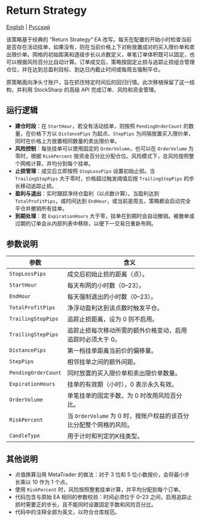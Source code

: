 # Return Strategy
[English](README.md) | [Русский](README_ru.md)

该策略基于经典的 “Return Strategy” EA 改写。每天在配置的开始小时检查当前是否存在活动挂单，如果没有，则在当前价格上下对称放置成对的买入限价单和卖出限价单。网格的初始距离和逐级步长以点数定义，单笔订单体积既可以固定，也可以根据风险百分比自动计算。订单成交后，策略按固定止损与追踪止损组合管理仓位，并在达到总盈利目标、到达日内截止时间或每周五强制平仓。

原策略面向净头寸账户，旨在抓住特定时间后的回归行情。此次移植保留了这一结构，并利用 StockSharp 的高级 API 完成订单、风险和资金管理。

## 运行逻辑

- **建仓时段**：在 `StartHour`，若没有活动挂单，则按照 `PendingOrderCount` 的数量，在价格下方以 `DistancePips` 为起点、`StepPips` 为间隔放置买入限价单，同时在价格上方放置相同数量的卖出限价单。
- **风险控制**：每张挂单可以使用固定的 `OrderVolume`，也可以在 `OrderVolume` 为零时，根据 `RiskPercent` 按资金百分比分配仓位。风险模式下，总风险按照整个网格计算，并均分到每个挂单。
- **止损管理**：成交后立即按照 `StopLossPips` 设置初始止损。当 `TrailingStopPips` 大于零时，价格超过触发阈值后按 `TrailingStepPips` 的步长移动追踪止损。
- **盈利与退出**：实时跟踪净持仓盈利（以点数计算）。当盈利达到 `TotalProfitPips`，或时间达到 `EndHour`，或当前是周五，策略都会启动完全平仓并撤销所有挂单。
- **到期处理**：若 `ExpirationHours` 大于零，挂单在到期时会自动撤销。被撤单或过期的订单会从内部列表中移除，以便下一交易日重新布网。

## 参数说明

| 参数 | 含义 |
| --- | --- |
| `StopLossPips` | 成交后初始止损的距离（点）。 |
| `StartHour` | 每天布网的小时数（0–23）。 |
| `EndHour` | 每天强制退出的小时数（0–23）。 |
| `TotalProfitPips` | 净浮动盈利达到该点数时触发平仓。 |
| `TrailingStopPips` | 追踪止损距离，设为 0 则不启用。 |
| `TrailingStepPips` | 追踪止损每次移动所需的额外价格变动，启用追踪时必须大于 0。 |
| `DistancePips` | 第一档挂单距离当前价的偏移量。 |
| `StepPips` | 相邻挂单之间的额外间距。 |
| `PendingOrderCount` | 同时放置的买入限价单和卖出限价单数量。 |
| `ExpirationHours` | 挂单的有效期（小时），0 表示永久有效。 |
| `OrderVolume` | 单笔挂单的固定手数，为 0 时改用风险百分比。 |
| `RiskPercent` | 当 `OrderVolume` 为 0 时，按账户权益的该百分比分配整个网格的风险。 |
| `CandleType` | 用于计时和判定的K线类型。 |

## 其他说明

- 点值换算沿用 MetaTrader 的做法：对于 3 位和 5 位小数报价，会将最小步长乘以 10 作为 1 个点。
- 使用 `RiskPercent` 时，风险按照整套挂单计算，并平均分配到每个订单。
- 代码包含与原始 EA 相同的参数校验：时间必须位于 0–23 之间，启用追踪止损时需要正的步长，且不能同时设置固定手数和风险百分比。
- 代码中的注释全部为英文，以符合仓库规范。
